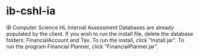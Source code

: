 # ib-cshl-ia
IB Computer Science HL Internal Assessment
Databases are already populated by the client. 
If you wish to run the install file, delete the database folders: FinancialAccount and Tax.
To run the install, click "Install.jar".
To run the program Financial Planner, click "FinancialPlanner.jar".
